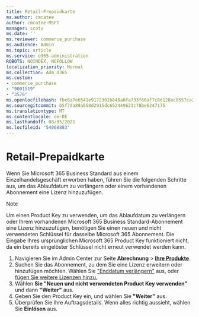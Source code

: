 ```yaml
---
title: Retail-Prepaidkarte
ms.author: cmcatee
author: cmcatee-MSFT
manager: scotv
ms.date: ''
ms.reviewer: commerce_purchase
ms.audience: Admin
ms.topic: article
ms.service: o365-administration
ROBOTS: NOINDEX, NOFOLLOW
localization_priority: Normal
ms.collection: Adm_O365
ms.custom:
- commerce_purchase
- "9001519"
- "3576"
ms.openlocfilehash: fbe6a7e6541e9172301b848a0fa733f66af7c8d128ac8557ca2cd62cad1d06ad
ms.sourcegitcommit: b5f7da89a650d2915dc652449623c78be6247175
ms.translationtype: MT
ms.contentlocale: de-DE
ms.lasthandoff: 08/05/2021
ms.locfileid: "54068883"
---
```

# <a name="retail-prepaid-card"></a>Retail-Prepaidkarte

Wenn Sie Microsoft 365 Business Standard aus einem Einzelhandelsgeschäft erworben haben, führen Sie die folgenden Schritte aus, um das Ablaufdatum zu verlängern oder einem vorhandenen Abonnement eine Lizenz hinzuzufügen.

> [!NOTE]
> Um einen Product Key zu verwenden, um das Ablaufdatum zu verlängern oder Ihrem vorhandenen Microsoft 365 Business Standard-Abonnement eine Lizenz hinzuzufügen, benötigen Sie einen neuen und nicht verwendeten Schlüssel für dasselbe Microsoft 365 Abonnement. Die Eingabe Ihres ursprünglichen Microsoft 365 Product Key funktioniert nicht, da ein bereits eingelöster Schlüssel nicht erneut verwendet werden kann.

1. Navigieren Sie im Admin Center zur Seite **Abrechnung** > **[Ihre Produkte](https://go.microsoft.com/fwlink/p/?linkid=842054)**.
2. Suchen Sie das Abonnement, zu dem Sie eine Lizenz erweitern oder hinzufügen möchten. Wählen Sie ["Enddatum verlängern"](https://go.microsoft.com/fwlink/p/?linkid=842054) aus, oder [fügen Sie weitere Lizenzen hinzu.](https://go.microsoft.com/fwlink/p/?linkid=842054)
3. Wählen **Sie "Neuen und nicht verwendeten Product Key verwenden"** und dann **"Weiter"** aus.
4. Geben Sie den Product Key ein, und wählen Sie **"Weiter"** aus.
5. Überprüfen Sie Ihre Auftragsdetails. Wenn alles richtig aussieht, wählen Sie **Einlösen** aus.